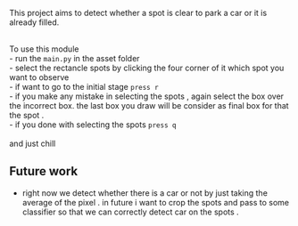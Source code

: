 

This project aims to detect whether a spot is clear to park a car or it is already filled.


<br/> To use this module
<br/> - run the `main.py` in the asset folder
<br/> - select the rectancle spots by clicking the four corner of it which spot you want to observe
<br/> - if want to go to the initial stage `press r`
<br/> - if you make any mistake in selecting the spots , again select the box over the incorrect  box.
 the last box you draw will be consider as final box for that the spot .
<br/> - if you done with selecting the spots `press q`
<br/><br/>and just chill




## Future work
- right now we detect whether there is a car or not by just taking the average of the pixel . in future i want to crop the spots and pass to 
some classifier so that we can correctly detect car on the spots .


